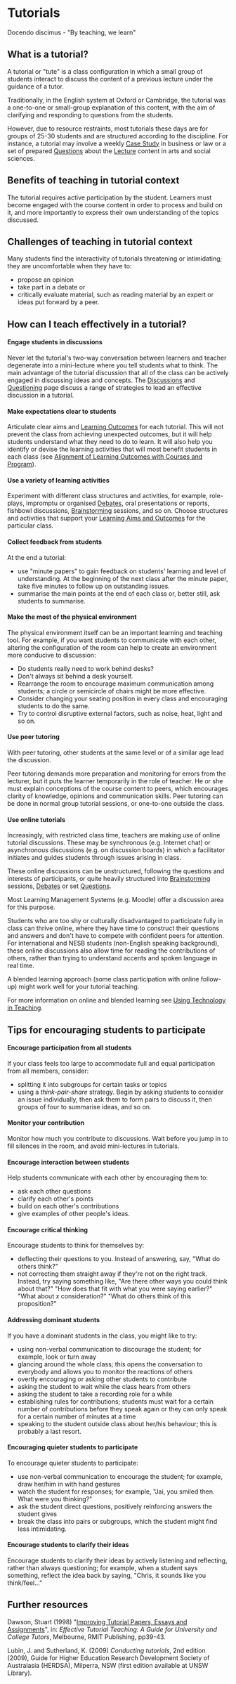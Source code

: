 Tutorials
=========

Docendo discimus - "By teaching, we learn"

What is a tutorial?
-------------------

A tutorial or "tute" is a class configuration in which a small group of students interact to discuss the content of a previous lecture under the guidance of a tutor.

Traditionally, in the English system at Oxford or Cambridge, the tutorial was a one-to-one or small-group explanation of this content, with the aim of clarifying and responding to questions from the students.

However, due to resource restraints, most tutorials these days are for groups of 25-30 students and are structured according to the discipline. For instance, a tutorial may involve a weekly [Case Study](https://teaching.unsw.edu.au/node/122) in business or law or a set of prepared [Questions](https://teaching.unsw.edu.au/node/118) about the [Lecture](https://teaching.unsw.edu.au/node/112) content in arts and social sciences.

Benefits of teaching in tutorial context
----------------------------------------

The tutorial requires active participation by the student. Learners must become engaged with the course content in order to process and build on it, and more importantly to express their own understanding of the topics discussed.

Challenges of teaching in tutorial context
------------------------------------------

Many students find the interactivity of tutorials threatening or intimidating; they are uncomfortable when they have to:

-   propose an opinion
-   take part in a debate or
-   critically evaluate material, such as reading material by an expert or ideas put forward by a peer.

How can I teach effectively in a tutorial?
------------------------------------------

#### Engage students in discussions

Never let the tutorial's two-way conversation between learners and teacher degenerate into a mini-lecture where you tell students what to think. The main advantage of the tutorial discussion that all of the class can be actively engaged in discussing ideas and concepts. The [Discussions](https://teaching.unsw.edu.au/node/117) and [Questioning](https://teaching.unsw.edu.au/node/118) page discuss a range of strategies to lead an effective discussion in a tutorial.

#### Make expectations clear to students

Articulate clear aims and [Learning Outcomes](https://teaching.unsw.edu.au/node/143) for each tutorial. This will not prevent the class from achieving unexpected outcomes, but it will help students understand what they need to do to learn. It will also help you identify or devise the learning activities that will most benefit students in each class (see [Alignment of Learning Outcomes with Courses and Program](https://teaching.unsw.edu.au/node/145)).

#### Use a variety of learning activities

Experiment with different class structures and activities, for example, role-plays, impromptu or organised [Debates](https://teaching.unsw.edu.au/node/121), oral presentations or reports, fishbowl discussions, [Brainstorming](https://teaching.unsw.edu.au/node/120) sessions, and so on. Choose structures and activities that support your [Learning Aims and Outcomes](https://teaching.unsw.edu.au/node/145) for the particular class.

#### Collect feedback from students

At the end a tutorial:

-   use "minute papers" to gain feedback on students' learning and level of understanding. At the beginning of the next class after the minute paper, take five minutes to follow up on outstanding issues.
-   summarise the main points at the end of each class or, better still, ask students to summarise.

#### Make the most of the physical environment

The physical environment itself can be an important learning and teaching tool. For example, if you want students to communicate with each other, altering the configuration of the room can help to create an environment more conducive to discussion:

-   Do students really need to work behind desks?
-   Don't always sit behind a desk yourself.
-   Rearrange the room to encourage maximum communication among students; a circle or semicircle of chairs might be more effective.
-   Consider changing your seating position in every class and encouraging students to do the same.
-   Try to control disruptive external factors, such as noise, heat, light and so on.

#### Use peer tutoring

With peer tutoring, other students at the same level or of a similar age lead the discussion.

Peer tutoring demands more preparation and monitoring for errors from the lecturer, but it puts the learner temporarily in the role of teacher. He or she must explain conceptions of the course content to peers, which encourages clarity of knowledge, opinions and communication skills. Peer tutoring can be done in normal group tutorial sessions, or one-to-one outside the class.

#### Use online tutorials

Increasingly, with restricted class time, teachers are making use of online tutorial discussions. These may be synchronous (e.g. Internet chat) or asynchronous discussions (e.g. on discussion boards) in which a facilitator initiates and guides students through issues arising in class.

These online discussions can be unstructured, following the questions and interests of participants, or quite heavily structured into [Brainstorming](https://teaching.unsw.edu.au/node/120) sessions, [Debates](https://teaching.unsw.edu.au/node/121) or set [Questions](https://teaching.unsw.edu.au/node/118).

Most Learning Management Systems (e.g. Moodle) offer a discussion area for this purpose.

Students who are too shy or culturally disadvantaged to participate fully in class can thrive online, where they have time to construct their questions and answers and don't have to compete with confident peers for attention. For international and NESB students (non-English speaking background), these online discussions also allow time for reading the contributions of others, rather than trying to understand accents and spoken language in real time.

A blended learning approach (some class participation with online follow-up) might work well for your tutorial teaching.

For more information on online and blended learning see [Using Technology in Teaching](https://teaching.unsw.edu.au/node/176).

Tips for encouraging students to participate
--------------------------------------------

#### Encourage participation from all students

If your class feels too large to accommodate full and equal participation from all members, consider:

-   splitting it into subgroups for certain tasks or topics
-   using a *think-pair-share* strategy. Begin by asking students to consider an issue individually, then ask them to form pairs to discuss it, then groups of four to summarise ideas, and so on.

#### Monitor your contribution

Monitor how much you contribute to discussions. Wait before you jump in to fill silences in the room, and avoid mini-lectures in tutorials.

#### Encourage interaction between students

Help students communicate with each other by encouraging them to:

-   ask each other questions
-   clarify each other's points
-   build on each other's contributions
-   give examples of other people's ideas.

#### Encourage critical thinking

Encourage students to think for themselves by:

-   deflecting their questions to you. Instead of answering, say, "What do others think?"
-   not correcting them straight away if they're not on the right track. Instead, try saying something like, "Are there other ways you could think about that?" "How does that fit with what you were saying earlier?" "What about *x* consideration?" "What do others think of this proposition?"

#### Addressing dominant students

If you have a dominant students in the class, you might like to try:

-   using non-verbal communication to discourage the student; for example, look or turn away
-   glancing around the whole class; this opens the conversation to everybody and allows you to monitor the reactions of others
-   overtly encouraging or asking other students to contribute
-   asking the student to wait while the class hears from others
-   asking the student to take a recording role for a while
-   establishing rules for contributions; students must wait for a certain number of contributions before they speak again or they can only speak for a certain number of minutes at a time
-   speaking to the student outside class about her/his behaviour; this is probably a last resort.

#### Encouraging quieter students to participate

To encourage quieter students to participate:

-   use non-verbal communication to encourage the student; for example, draw her/him in with hand gestures
-   watch the student for responses; for example, "Jai, you smiled then. What were you thinking?"
-   ask the student direct questions, positively reinforcing answers the student gives
-   break the class into pairs or subgroups, which the student might find less intimidating.

#### Encourage students to clarify their ideas

Encourage students to clarify their ideas by actively listening and reflecting, rather than always questioning; for example, when a student says something, reflect the idea back by saying, "Chris, it sounds like you think/feel..."

Further resources
-----------------

Dawson, Stuart (1998) "[Improving Tutorial Papers, Essays and Assignments](http://search.informit.com.au/browsePublication;isbn=0864447140;res=IELHSS)", in: *Effective Tutorial Teaching: A Guide for University and College Tutors*, Melbourne, RMIT Publishing, pp39-43.

Lubin, J. and Sutherland, K. (2009) *Conducting tutorials*, 2nd edition (2009), Guide for Higher Education Research Development Society of Australasia (HERDSA), Milperra, NSW (first edition available at UNSW Library).

